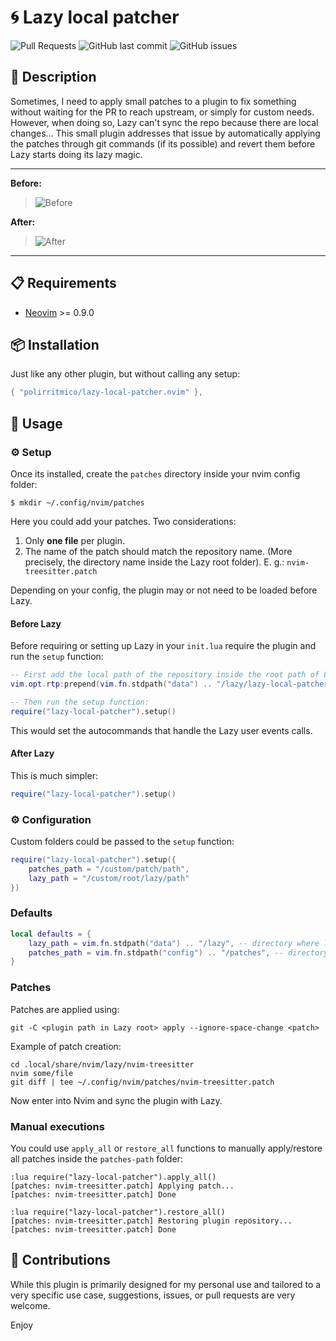 # 🌀 Lazy local patcher

<!-- panvimdoc-ignore-start -->

![Pull Requests](https://img.shields.io/badge/Pull_Requests-Welcome-a4e400?style=flat-square)
![GitHub last commit](https://img.shields.io/github/last-commit/polirritmico/lazy-local-patcher.nvim/main?style=flat-square&color=62d8f1)
![GitHub issues](https://img.shields.io/github/issues/polirritmico/lazy-local-patcher.nvim?style=flat-square&color=fc1a70)

<!-- panvimdoc-ignore-end -->

## 🐧 Description

Sometimes, I need to apply small patches to a plugin to fix something without
waiting for the PR to reach upstream, or simply for custom needs. However,
when doing so, Lazy can't sync the repo because there are local changes... This
small plugin addresses that issue by automatically applying the patches through
git commands (if its possible) and revert them before Lazy starts doing its lazy
magic.

<!-- panvimdoc-ignore-start -->

---

**Before:**
> ![Before](https://github.com/polirritmico/lazy-local-patcher.nvim/assets/24460484/cd97c60b-e735-4b8f-966e-5a5d9c17a366)

**After:**
> ![After](https://github.com/polirritmico/lazy-local-patcher.nvim/assets/24460484/80ec51c6-aba9-4483-a341-dcc5ac4e6621)

---
<!-- panvimdoc-ignore-end -->


## 📋 Requirements

- [Neovim](https://neovim.io/) >= 0.9.0


## 📦 Installation

Just like any other plugin, but without calling any setup:

```lua
{ "polirritmico/lazy-local-patcher.nvim" },
```

## 🚀 Usage

### ⚙️ Setup

Once its installed, create the `patches` directory inside your nvim config
folder:

```command
$ mkdir ~/.config/nvim/patches
```

Here you could add your patches. Two considerations:

1. Only **one file** per plugin.
2. The name of the patch should match the repository name. (More precisely, the
   directory name inside the Lazy root folder). E. g.: `nvim-treesitter.patch`


Depending on your config, the plugin may or not need to be loaded before Lazy.

#### Before Lazy

Before requiring or setting up Lazy in your `init.lua` require the plugin and
run the `setup` function:

```lua
-- First add the local path of the repository inside the root path of Lazy:
vim.opt.rtp:prepend(vim.fn.stdpath("data") .. "/lazy/lazy-local-patcher.nvim")

-- Then run the setup function:
require("lazy-local-patcher").setup()
```

This would set the autocommands that handle the Lazy user events calls.

#### After Lazy

This is much simpler:

```lua
require("lazy-local-patcher").setup()
```

### ⚙️ Configuration

Custom folders could be passed to the `setup` function:

```lua
require("lazy-local-patcher").setup({
    patches_path = "/custom/patch/path",
    lazy_path = "/custom/root/lazy/path"
})
```

### Defaults

```lua
local defaults = {
    lazy_path = vim.fn.stdpath("data") .. "/lazy", -- directory where lazy install the plugins
    patches_path = vim.fn.stdpath("config") .. "/patches", -- directory where diff patches files are stored
}
```

### Patches

Patches are applied using:

```command
git -C <plugin path in Lazy root> apply --ignore-space-change <patch>
```

Example of patch creation:

```
cd .local/share/nvim/lazy/nvim-treesitter
nvim some/file
git diff | tee ~/.config/nvim/patches/nvim-treesitter.patch
```

Now enter into Nvim and sync the plugin with Lazy.

### Manual executions

You could use `apply_all` or `restore_all` functions to manually apply/restore
all patches inside the `patches-path` folder:

```
:lua require("lazy-local-patcher").apply_all()
[patches: nvim-treesitter.patch] Applying patch...
[patches: nvim-treesitter.patch] Done
```

```
:lua require("lazy-local-patcher").restore_all()
[patches: nvim-treesitter.patch] Restoring plugin repository...
[patches: nvim-treesitter.patch] Done
```

## 🌱 Contributions

While this plugin is primarily designed for my personal use and tailored to
a very specific use case, suggestions, issues, or pull requests are very
welcome.

Enjoy

